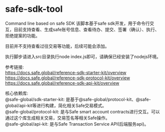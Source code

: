 # safe-sdk-tool
Command line based on safe SDK
该脚本基于safe sdk开发，用于命令行交互，目前支持查看、生成safe账号信息、查看待办、提交、签署（确认）、执行、拒绝提案的功能。

目前并不支持查看过往交易等功能，后续可能会添加。

执行脚步请进入src目录执行node index.js即可，请确保已经安装了nodejs环境。

参考链接:  
https://docs.safe.global/reference-sdk-starter-kit/overview  
https://docs.safe.global/reference-sdk-protocol-kit/overview  
https://docs.safe.global/reference-sdk-api-kit/overview

核心依赖库:  
@safe-global/sdk-starter-kit: 是基于@safe-global/protocol-kit、@safe-global/api-kit等进行构建，简化相关Safe交易模式。  
@safe-global/protocol-kit: 是与Safe smart account contracts进行交互。可以通过这个库生成相关交易，交易签名等相关Safe操作。  
@safe-global/api-kit: 是与Safe Transaction Service API(后端服务api)。  

